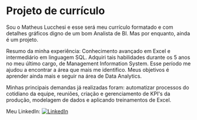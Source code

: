 # Projeto de currículo

Sou o Matheus Lucchesi e esse será meu currículo formatado e com detalhes gráficos digno de um bom Analista de BI. Mas por enquanto, ainda é um projeto.

Resumo da minha experiência: Conhecimento avançado em Excel e intermediário em linguagem SQL. Adquiri tais habilidades durante os 5 anos no meu último cargo, de Management Information System. Esse período me ajudou a encontrar a área que mais me identifico. Meus objetivos é aprender ainda mais e seguir na área de Data Analytics.

Minhas principais demandas já realizadas foram: automatizar processos do cotidiano da equipe, reuniões, criação e gerenciamento de KPI's da produção, modelagem de dados e aplicando treinamentos de Excel.

Meu LinkedIn: [![LinkedIn](https://img.shields.io/badge/Matheus_LUCCHESI-000?style=for-the-badge&logo=linkedin&logoColor=0E76A8)](https://www.linkedin.com/in/matheus-lucchesi-502711146/)